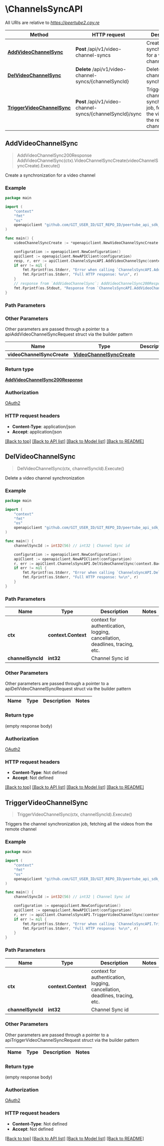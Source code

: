 # \ChannelsSyncAPI

All URIs are relative to *https://peertube2.cpy.re*

Method | HTTP request | Description
------------- | ------------- | -------------
[**AddVideoChannelSync**](ChannelsSyncAPI.md#AddVideoChannelSync) | **Post** /api/v1/video-channel-syncs | Create a synchronization for a video channel
[**DelVideoChannelSync**](ChannelsSyncAPI.md#DelVideoChannelSync) | **Delete** /api/v1/video-channel-syncs/{channelSyncId} | Delete a video channel synchronization
[**TriggerVideoChannelSync**](ChannelsSyncAPI.md#TriggerVideoChannelSync) | **Post** /api/v1/video-channel-syncs/{channelSyncId}/sync | Triggers the channel synchronization job, fetching all the videos from the remote channel



## AddVideoChannelSync

> AddVideoChannelSync200Response AddVideoChannelSync(ctx).VideoChannelSyncCreate(videoChannelSyncCreate).Execute()

Create a synchronization for a video channel

### Example

```go
package main

import (
	"context"
	"fmt"
	"os"
	openapiclient "github.com/GIT_USER_ID/GIT_REPO_ID/peertube_api_sdk_go"
)

func main() {
	videoChannelSyncCreate := *openapiclient.NewVideoChannelSyncCreate() // VideoChannelSyncCreate |  (optional)

	configuration := openapiclient.NewConfiguration()
	apiClient := openapiclient.NewAPIClient(configuration)
	resp, r, err := apiClient.ChannelsSyncAPI.AddVideoChannelSync(context.Background()).VideoChannelSyncCreate(videoChannelSyncCreate).Execute()
	if err != nil {
		fmt.Fprintf(os.Stderr, "Error when calling `ChannelsSyncAPI.AddVideoChannelSync``: %v\n", err)
		fmt.Fprintf(os.Stderr, "Full HTTP response: %v\n", r)
	}
	// response from `AddVideoChannelSync`: AddVideoChannelSync200Response
	fmt.Fprintf(os.Stdout, "Response from `ChannelsSyncAPI.AddVideoChannelSync`: %v\n", resp)
}
```

### Path Parameters



### Other Parameters

Other parameters are passed through a pointer to a apiAddVideoChannelSyncRequest struct via the builder pattern


Name | Type | Description  | Notes
------------- | ------------- | ------------- | -------------
 **videoChannelSyncCreate** | [**VideoChannelSyncCreate**](VideoChannelSyncCreate.md) |  | 

### Return type

[**AddVideoChannelSync200Response**](AddVideoChannelSync200Response.md)

### Authorization

[OAuth2](../README.md#OAuth2)

### HTTP request headers

- **Content-Type**: application/json
- **Accept**: application/json

[[Back to top]](#) [[Back to API list]](../README.md#documentation-for-api-endpoints)
[[Back to Model list]](../README.md#documentation-for-models)
[[Back to README]](../README.md)


## DelVideoChannelSync

> DelVideoChannelSync(ctx, channelSyncId).Execute()

Delete a video channel synchronization

### Example

```go
package main

import (
	"context"
	"fmt"
	"os"
	openapiclient "github.com/GIT_USER_ID/GIT_REPO_ID/peertube_api_sdk_go"
)

func main() {
	channelSyncId := int32(56) // int32 | Channel Sync id

	configuration := openapiclient.NewConfiguration()
	apiClient := openapiclient.NewAPIClient(configuration)
	r, err := apiClient.ChannelsSyncAPI.DelVideoChannelSync(context.Background(), channelSyncId).Execute()
	if err != nil {
		fmt.Fprintf(os.Stderr, "Error when calling `ChannelsSyncAPI.DelVideoChannelSync``: %v\n", err)
		fmt.Fprintf(os.Stderr, "Full HTTP response: %v\n", r)
	}
}
```

### Path Parameters


Name | Type | Description  | Notes
------------- | ------------- | ------------- | -------------
**ctx** | **context.Context** | context for authentication, logging, cancellation, deadlines, tracing, etc.
**channelSyncId** | **int32** | Channel Sync id | 

### Other Parameters

Other parameters are passed through a pointer to a apiDelVideoChannelSyncRequest struct via the builder pattern


Name | Type | Description  | Notes
------------- | ------------- | ------------- | -------------


### Return type

 (empty response body)

### Authorization

[OAuth2](../README.md#OAuth2)

### HTTP request headers

- **Content-Type**: Not defined
- **Accept**: Not defined

[[Back to top]](#) [[Back to API list]](../README.md#documentation-for-api-endpoints)
[[Back to Model list]](../README.md#documentation-for-models)
[[Back to README]](../README.md)


## TriggerVideoChannelSync

> TriggerVideoChannelSync(ctx, channelSyncId).Execute()

Triggers the channel synchronization job, fetching all the videos from the remote channel

### Example

```go
package main

import (
	"context"
	"fmt"
	"os"
	openapiclient "github.com/GIT_USER_ID/GIT_REPO_ID/peertube_api_sdk_go"
)

func main() {
	channelSyncId := int32(56) // int32 | Channel Sync id

	configuration := openapiclient.NewConfiguration()
	apiClient := openapiclient.NewAPIClient(configuration)
	r, err := apiClient.ChannelsSyncAPI.TriggerVideoChannelSync(context.Background(), channelSyncId).Execute()
	if err != nil {
		fmt.Fprintf(os.Stderr, "Error when calling `ChannelsSyncAPI.TriggerVideoChannelSync``: %v\n", err)
		fmt.Fprintf(os.Stderr, "Full HTTP response: %v\n", r)
	}
}
```

### Path Parameters


Name | Type | Description  | Notes
------------- | ------------- | ------------- | -------------
**ctx** | **context.Context** | context for authentication, logging, cancellation, deadlines, tracing, etc.
**channelSyncId** | **int32** | Channel Sync id | 

### Other Parameters

Other parameters are passed through a pointer to a apiTriggerVideoChannelSyncRequest struct via the builder pattern


Name | Type | Description  | Notes
------------- | ------------- | ------------- | -------------


### Return type

 (empty response body)

### Authorization

[OAuth2](../README.md#OAuth2)

### HTTP request headers

- **Content-Type**: Not defined
- **Accept**: Not defined

[[Back to top]](#) [[Back to API list]](../README.md#documentation-for-api-endpoints)
[[Back to Model list]](../README.md#documentation-for-models)
[[Back to README]](../README.md)

